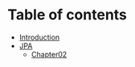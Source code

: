 # Table of contents

* [Introduction](README.md)
* [JPA](jpa/README.md)
  * [Chapter02](jpa/chapter02.md)

